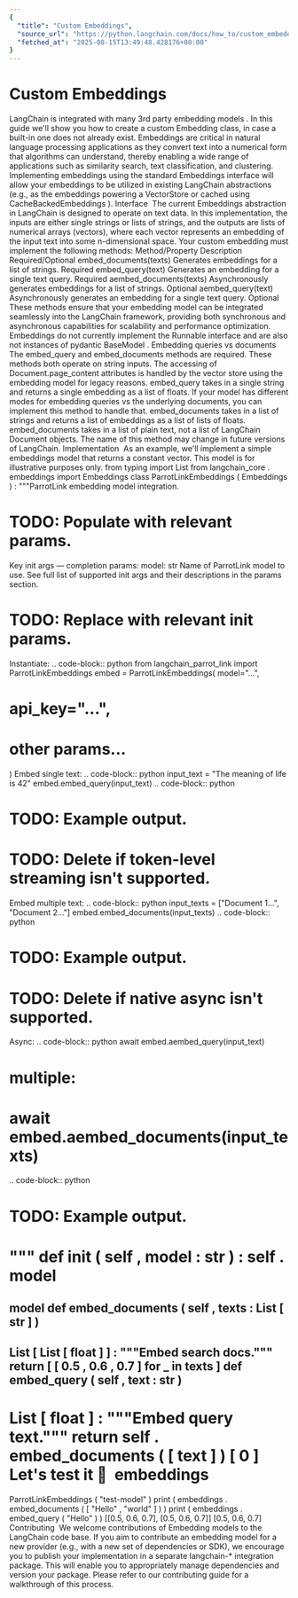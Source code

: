 ```yaml
---
{
  "title": "Custom Embeddings",
  "source_url": "https://python.langchain.com/docs/how_to/custom_embeddings/",
  "fetched_at": "2025-08-15T13:49:48.428176+00:00"
}
---
```


# Custom Embeddings

LangChain is integrated with many
3rd party embedding models
. In this guide we'll show you how to create a custom Embedding class, in case a built-in one does not already exist. Embeddings are critical in natural language processing applications as they convert text into a numerical form that algorithms can understand, thereby enabling a wide range of applications such as similarity search, text classification, and clustering.
Implementing embeddings using the standard
Embeddings
interface will allow your embeddings to be utilized in existing
LangChain
abstractions (e.g., as the embeddings powering a
VectorStore
or cached using
CacheBackedEmbeddings
).
Interface
​
The current
Embeddings
abstraction in LangChain is designed to operate on text data. In this implementation, the inputs are either single strings or lists of strings, and the outputs are lists of numerical arrays (vectors), where each vector represents
an embedding of the input text into some n-dimensional space.
Your custom embedding must implement the following methods:
Method/Property
Description
Required/Optional
embed_documents(texts)
Generates embeddings for a list of strings.
Required
embed_query(text)
Generates an embedding for a single text query.
Required
aembed_documents(texts)
Asynchronously generates embeddings for a list of strings.
Optional
aembed_query(text)
Asynchronously generates an embedding for a single text query.
Optional
These methods ensure that your embedding model can be integrated seamlessly into the LangChain framework, providing both synchronous and asynchronous capabilities for scalability and performance optimization.
Embeddings
do not currently implement the
Runnable
interface and are also
not
instances of pydantic
BaseModel
.
Embedding queries vs documents
​
The
embed_query
and
embed_documents
methods are required. These methods both operate
on string inputs. The accessing of
Document.page_content
attributes is handled
by the vector store using the embedding model for legacy reasons.
embed_query
takes in a single string and returns a single embedding as a list of floats.
If your model has different modes for embedding queries vs the underlying documents, you can
implement this method to handle that.
embed_documents
takes in a list of strings and returns a list of embeddings as a list of lists of floats.
embed_documents
takes in a list of plain text, not a list of LangChain
Document
objects. The name of this method
may change in future versions of LangChain.
Implementation
​
As an example, we'll implement a simple embeddings model that returns a constant vector. This model is for illustrative purposes only.
from
typing
import
List
from
langchain_core
.
embeddings
import
Embeddings
class
ParrotLinkEmbeddings
(
Embeddings
)
:
"""ParrotLink embedding model integration.
# TODO: Populate with relevant params.
Key init args — completion params:
model: str
Name of ParrotLink model to use.
See full list of supported init args and their descriptions in the params section.
# TODO: Replace with relevant init params.
Instantiate:
.. code-block:: python
from langchain_parrot_link import ParrotLinkEmbeddings
embed = ParrotLinkEmbeddings(
model="...",
# api_key="...",
# other params...
)
Embed single text:
.. code-block:: python
input_text = "The meaning of life is 42"
embed.embed_query(input_text)
.. code-block:: python
# TODO: Example output.
# TODO: Delete if token-level streaming isn't supported.
Embed multiple text:
.. code-block:: python
input_texts = ["Document 1...", "Document 2..."]
embed.embed_documents(input_texts)
.. code-block:: python
# TODO: Example output.
# TODO: Delete if native async isn't supported.
Async:
.. code-block:: python
await embed.aembed_query(input_text)
# multiple:
# await embed.aembed_documents(input_texts)
.. code-block:: python
# TODO: Example output.
"""
def
__init__
(
self
,
model
:
str
)
:
self
.
model
=
model
def
embed_documents
(
self
,
texts
:
List
[
str
]
)
-
>
List
[
List
[
float
]
]
:
"""Embed search docs."""
return
[
[
0.5
,
0.6
,
0.7
]
for
_
in
texts
]
def
embed_query
(
self
,
text
:
str
)
-
>
List
[
float
]
:
"""Embed query text."""
return
self
.
embed_documents
(
[
text
]
)
[
0
]
Let's test it 🧪
​
embeddings
=
ParrotLinkEmbeddings
(
"test-model"
)
print
(
embeddings
.
embed_documents
(
[
"Hello"
,
"world"
]
)
)
print
(
embeddings
.
embed_query
(
"Hello"
)
)
[[0.5, 0.6, 0.7], [0.5, 0.6, 0.7]]
[0.5, 0.6, 0.7]
Contributing
​
We welcome contributions of Embedding models to the LangChain code base.
If you aim to contribute an embedding model for a new provider (e.g., with a new set of dependencies or SDK), we encourage you to publish your implementation in a separate
langchain-*
integration package. This will enable you to appropriately manage dependencies and version your package. Please refer to our
contributing guide
for a walkthrough of this process.
